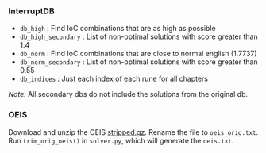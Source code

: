 ### InterruptDB

- `db_high`           : Find IoC combinations that are as high as possible
- `db_high_secondary` : List of non-optimal solutions with score greater than 1.4
- `db_norm`           : Find IoC combinations that are close to normal english (1.7737)
- `db_norm_secondary` : List of non-optimal solutions with score greater than 0.55
- `db_indices`        : Just each index of each rune for all chapters

_Note:_ All secondary dbs do not include the solutions from the original db.

### OEIS

Download and unzip the OEIS [stripped.gz][1]. Rename the file to `oeis_orig.txt`. Run `trim_orig_oeis()` in `solver.py`, which will generate the `oeis.txt`.

[1]: https://oeis.org/stripped.gz